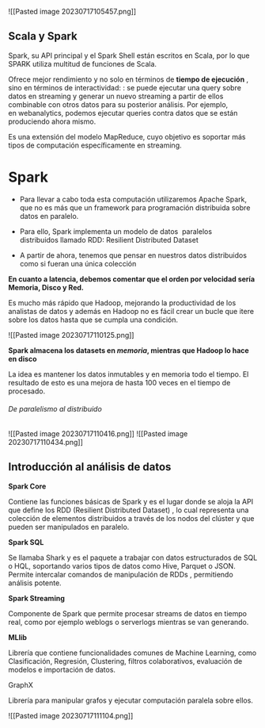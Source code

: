 ![[Pasted image 20230717105457.png]]



## Scala y Spark

Spark, su API principal y el Spark Shell están escritos en Scala, por lo que SPARK utiliza multitud de funciones de Scala.

Ofrece mejor rendimiento y no solo en términos de **tiempo de ejecución** , sino en términos de interactividad: : se puede ejecutar una query sobre datos en streaming y generar un nuevo streaming a partir de ellos combinable con otros datos para su posterior análisis. Por ejemplo, en webanalytics, podemos ejecutar queries contra datos que se están produciendo ahora mismo.​

Es una extensión del modelo MapReduce, cuyo objetivo es soportar más tipos de computación específicamente en streaming.


# Spark

- Para llevar a cabo toda esta computación utilizaremos Apache Spark, que no es más que un framework para programación distribuida sobre datos en paralelo.​
    
- Para ello, Spark implementa un modelo de datos  paralelos distribuidos llamado RDD: Resilient Distributed Dataset​
    
- A partir de ahora, tenemos que pensar en nuestros datos distribuidos como si fueran una única colección

**En cuanto a latencia, debemos comentar que el orden por velocidad sería Memoria, Disco y Red.**

Es mucho más rápido que Hadoop, mejorando la productividad de los analistas de datos y además en Hadoop no es fácil crear un bucle que itere sobre los datos hasta que se cumpla una condición.

![[Pasted image 20230717110125.png]]

**Spark almacena los datasets en *memoria*, mientras que Hadoop lo hace en disco**

La idea es mantener los datos inmutables y en memoria todo el tiempo. 
El resultado de esto es una mejora de hasta 100 veces en el tiempo de procesado.


###### De paralelismo al distribuido

![[Pasted image 20230717110416.png]]
![[Pasted image 20230717110434.png]]




## Introducción al análisis de datos

**Spark Core**

Contiene las funciones básicas de Spark y es el lugar donde se aloja la API que define los RDD (Resilient Distributed Dataset) , lo cual representa una colección de elementos distribuidos a través de los nodos del clúster y que pueden ser manipulados en paralelo.

**Spark SQL**

Se llamaba Shark y es el paquete a trabajar con datos estructurados de SQL o HQL, soportando varios tipos de datos como Hive, Parquet o JSON.
Permite intercalar comandos de manipulación de RDDs , permitiendo análisis potente.

**Spark Streaming**

Componente de Spark que permite procesar streams de datos en tiempo real, como por ejemplo weblogs o serverlogs mientras se van generando.


**MLlib**

Librería que contiene funcionalidades comunes de Machine Learning, como Clasificación, Regresión, Clustering, filtros colaborativos, evaluación de modelos e importación de datos.


GraphX

Librería para manipular grafos y ejecutar computación paralela sobre ellos.


![[Pasted image 20230717111104.png]]

